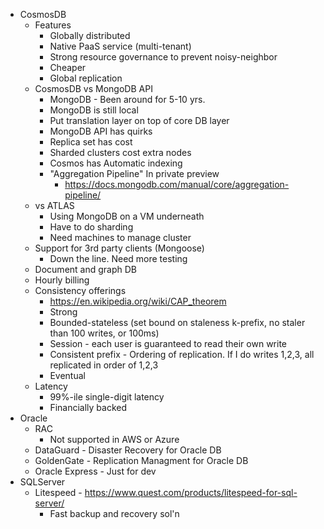 * CosmosDB
    *  Features
        * Globally distributed
        * Native PaaS service (multi-tenant)
        * Strong resource governance to prevent noisy-neighbor
        * Cheaper
        * Global replication
    * CosmosDB vs MongoDB API
        *  MongoDB - Been around for 5-10 yrs. 
        * MongoDB is still local
		* Put translation layer on top of core DB layer
        * MongoDB API has quirks
        * Replica set has cost
        * Sharded clusters cost extra nodes
        * Cosmos has Automatic indexing
        * "Aggregation Pipeline" In private preview
            *  https://docs.mongodb.com/manual/core/aggregation-pipeline/
    * vs ATLAS
        * Using MongoDB on a VM underneath
        * Have to do sharding
        * Need machines to manage cluster
    * Support for 3rd party clients (Mongoose)
        * Down the line.  Need more testing
    * Document and graph DB
    * Hourly billing
	* Consistency offerings
        * https://en.wikipedia.org/wiki/CAP_theorem
		* Strong
		* Bounded-stateless (set bound on staleness k-prefix, no staler than 100 writes, or 100ms)
		* Session - each user is guaranteed to read their own write
		* Consistent prefix - Ordering of replication.  If I do writes 1,2,3, all replicated in order of 1,2,3 
		* Eventual
	* Latency
		* 99%-ile single-digit latency
		* Financially backed
* Oracle
    * RAC
        * Not supported in AWS or Azure
    * DataGuard - Disaster Recovery for Oracle DB
    * GoldenGate - Replication Managment for Oracle DB
    * Oracle Express - Just for dev
* SQLServer
    * Litespeed - https://www.quest.com/products/litespeed-for-sql-server/
        * Fast backup and recovery sol'n
		
	
	
